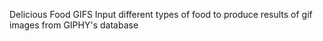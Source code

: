 Delicious Food GIFS
Input different types of food to produce results of gif images from GIPHY's database
